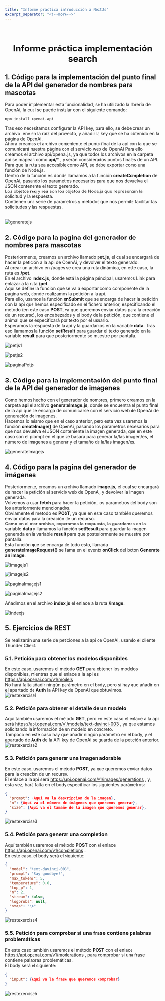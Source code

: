 ```yaml
---
title: "Informe practica introducción a NextJs"
excerpt_separator: "<!--more-->"
---
```


<br />
<p align="center">

  <h1 align="center">Informe práctica implementación search </h1>

</p>

## 1. Código para la implementación del punto final de la API del generador de nombres para mascotas

Para poder implementar esta funcionalidad, se ha utilizado la librería de OpenAi, la cual se puede instalar con el siguiente comando:

```bash
npm install openai-api
```
Tras eso necesitamos configurar la API key, para ello, se debe crear un archivo .env en la raíz del proyecto, y añadir la key que se ha obtenido en la página de OpenAi. <br>
Ahora creamos el archivo conteniente el punto final de la api con la que se comunicará nuestra página con el servicio web de OpenAi
Para ello creamos el archivo api/openai.js, ya que todos los archivos en la carpeta api se mapean como **api/*** , y serán considerados puntos finales de un API. <br>
Para que la ruta sea accesible como API, se debe exportar como una función de Node.js. <br>
Dentro de la función es donde llamamos a la función **createCompletion** de OpenAi, pasando los parametros necesarios para que nos devuelva el JSON contenente el texto generado. <br>
Los objetos **req** y **res** son los objetos de Node.js que representan la solicitud y la respuesta. <br>
Contienen una serie de parametros y metodos que nos permite facilitar las solicitudes y las respuestas. <br>
<br>

![generatejs](https://github.com/ULL-ESIT-DMSI-2223/nextjs-gianmarco-corbo-alu0101134741/blob/main/docs/images/generatejs.png)

## 2. Código para la página del generador de nombres para mascotas

Posteriormente, creamos un archivo llamado **pet.js**, el cual se encargará de hacer la petición a la api de OpenAi, y devolver el texto generado. <br>
Al crear un archivo en /pages se crea una ruta dinámica, en este caso, la ruta es **/pet**. <br>
En el archivo **index.js**, donde está la página principal, usaremos Link para enlazar a la ruta **/pet**. <br>
Aquí se define la funcion que se va a exportar como componente de la pagina web, donde realizamos la petición a la api. <br>
Para ello, usamos la función **onSubmit** que se encarga de hacer la petición con la api que hemos especificado en el fichero anterior, especificando el metodo (en este caso **POST**, ya que queremos enviar datos para la creación de un recurso), los encabezados y el body de la petición, que contiene el animal que se especificará por texto por el usuario. <br>
Esperamos la respuesta de la api y la guardamos en la variable **data**.
Tras eso llamamos la función **setResult** para guardar el texto generado en la variable **result** para que posteriormente se muestre por pantalla. <br>

![petjs1](https://github.com/ULL-ESIT-DMSI-2223/nextjs-gianmarco-corbo-alu0101134741/blob/main/docs/images/petjs1.png)

![petjs2](https://github.com/ULL-ESIT-DMSI-2223/nextjs-gianmarco-corbo-alu0101134741/blob/main/docs/images/petjs2.png)

![paginaPetjs](https://github.com/ULL-ESIT-DMSI-2223/nextjs-gianmarco-corbo-alu0101134741/blob/main/docs/images/paginaPetjs.png)

## 3. Código para la implementación del punto final de la API del generador de imágenes

Como hemos hecho con el generador de nombres, primero creamos en la carpeta **api** el archivo **generateImage.js**, donde se encuentra el punto final de la api que se encarga de comunicarse con el servicio web de OpenAi de generación de imagenes. <br>
Hacemos lo mismo que en el caso anterior, pero esta vez usaremos la función **createImage()** de OpenAi, pasando los parametros necesarios para que nos devuelva el JSON conteniente la imagen generada, que en este caso son el prompt en el que se basará para generar la/las imagen/es, el número de imagenes a generar y el tamaño de la/las imagen/es. <br>

![generateImagejs](https://github.com/ULL-ESIT-DMSI-2223/nextjs-gianmarco-corbo-alu0101134741/blob/main/docs/images/generateImagejs.png)

## 4. Código para la página del generador de imágenes

Posteriormente, creamos un archivo llamado **image.js**, el cual se encargará de hacer la petición al servicio web de OpenAi, y devolver la imagen generada. <br>
Volvemos a usar **fetch** para hacer la petición, los parametros del body son los anteriormente mencionados. <br>
Obviamente el metodo es **POST**, ya que en este caso también queremos enviar datos para la creación de un recurso. <br>
Como en el otor archivo, esperamos la respuesta, la guardamos en la variable **data** y llamamos la función **setResult** para guardar la imagen generada en la variable **result** para que posteriormente se muestre por pantalla. <br>
Esta función que se encarga de todo esto, llamada **generateImageRequest()** se llama en el evento **onClick** del boton **Generate an image**. <br>

![imagejs1](https://github.com/ULL-ESIT-DMSI-2223/nextjs-gianmarco-corbo-alu0101134741/blob/main/docs/images/imagejs1.png)

![imagejs2](https://github.com/ULL-ESIT-DMSI-2223/nextjs-gianmarco-corbo-alu0101134741/blob/main/docs/images/imagejs2.png)

![paginaImagejs1](https://github.com/ULL-ESIT-DMSI-2223/nextjs-gianmarco-corbo-alu0101134741/blob/main/docs/images/paginaImagejs1.png)

![paginaImagejs2](https://github.com/ULL-ESIT-DMSI-2223/nextjs-gianmarco-corbo-alu0101134741/blob/main/docs/images/paginaImagejs2.png)

Añadimos en el archivo **index.js** el enlace a la ruta **/image**. <br>

![indexjs](https://github.com/ULL-ESIT-DMSI-2223/nextjs-gianmarco-corbo-alu0101134741/blob/main/docs/images/indexjs.png)


## 5. Ejercicios de REST

Se realizarán una serie de peticiones a la api de OpenAi, usando el cliente Thunder Client. <br>

### 5.1. Petición para obtener los modelos disponibles

En este caso, usaremos el método **GET** para obtener los modelos disponibles, mientras que el enlace a la api es https://api.openai.com/v1/models <br>
No hará falta añadir ningún parámetro en el body, pero sí hay que añadir en el apartado de **Auth** la API key de OpenAi que obtuvimos. <br>
![restexercise1](https://github.com/ULL-ESIT-DMSI-2223/nextjs-gianmarco-corbo-alu0101134741/blob/main/docs/images/restexercise1.png)

### 5.2. Petición para obtener el detalle de un modelo

Aquí también usaremos el método **GET**, pero en este caso el enlace a la api será https://api.openai.com/v1/models/text-davinci-003 , ya que estamos solicitando la información de un modelo en concreto. <br>
Tampoco en este caso hay que añadir ningún parámetro en el body, y el apartado de **Auth** de la API key de OpenAi se guarda de la petición anterior. <br>
![restexercise2](https://github.com/ULL-ESIT-DMSI-2223/nextjs-gianmarco-corbo-alu0101134741/blob/main/docs/images/restexercise2.png)

### 5.3. Petición para generar una imagen adorable

En este caso, usaremos el método **POST**, ya que queremos enviar datos para la creación de un recurso. <br>
El enlace a la api será https://api.openai.com/v1/images/generations , y, esta vez, hará falta en el body especificar los siguientes parámetros: <br>
```JSON
{
  "prompt": {Aquí va la descripcion de la imagen},
  "n": {Aquí va el número de imágenes que queremos generar},
  "size": {Aquí va el tamaño de la imagen que queremos generar},
}
```
![restexercise3](https://github.com/ULL-ESIT-DMSI-2223/nextjs-gianmarco-corbo-alu0101134741/blob/main/docs/images/restexercise2.png)

### 5.4. Petición para generar una completion

Aquí también usaremos el método **POST** con el enlace https://api.openai.com/v1/completions . <br>
En este caso, el body será el siguiente: <br>
```JSON
{
  "model": "text-davinci-003",
  "prompt": "Say goodbye!",
  "max_tokens": 5,
  "temperature": 0.6,
  "top_p": 1,
  "n": 2,
  "stream": false,
  "logprobs": null,
  "stop": "\n"
}
```
![restexercise4](https://github.com/ULL-ESIT-DMSI-2223/nextjs-gianmarco-corbo-alu0101134741/blob/main/docs/images/restexercise4.png)

### 5.5. Petición para comprobar si una frase contiene palabras problemáticas

En este caso también usaremos el método **POST** con el enlace https://api.openai.com/v1/moderations , para comprobar si una frase contiene palabras problemáticas. <br>
El body será el siguiente: <br>
```JSON
{
  "input": {Aquí va la frase que queremos comprobar}
}
```
![restexercise5](https://github.com/ULL-ESIT-DMSI-2223/nextjs-gianmarco-corbo-alu0101134741/blob/main/docs/images/restexercise5.png)


